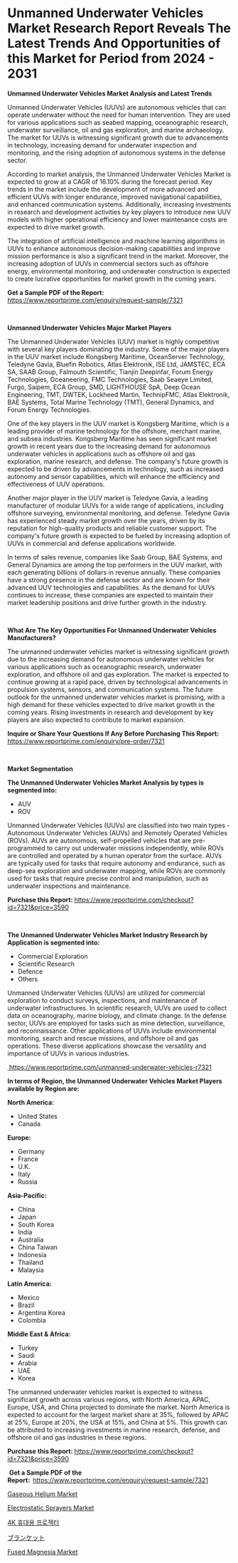 <p><h1>Unmanned Underwater Vehicles Market Research Report Reveals The Latest Trends And Opportunities of this Market for Period from 2024 - 2031</h1></p><p><strong>Unmanned Underwater Vehicles Market Analysis and Latest Trends</strong></p>
<p><p>Unmanned Underwater Vehicles (UUVs) are autonomous vehicles that can operate underwater without the need for human intervention. They are used for various applications such as seabed mapping, oceanographic research, underwater surveillance, oil and gas exploration, and marine archaeology. The market for UUVs is witnessing significant growth due to advancements in technology, increasing demand for underwater inspection and monitoring, and the rising adoption of autonomous systems in the defense sector.</p><p>According to market analysis, the Unmanned Underwater Vehicles Market is expected to grow at a CAGR of 16.10% during the forecast period. Key trends in the market include the development of more advanced and efficient UUVs with longer endurance, improved navigational capabilities, and enhanced communication systems. Additionally, increasing investments in research and development activities by key players to introduce new UUV models with higher operational efficiency and lower maintenance costs are expected to drive market growth.</p><p>The integration of artificial intelligence and machine learning algorithms in UUVs to enhance autonomous decision-making capabilities and improve mission performance is also a significant trend in the market. Moreover, the increasing adoption of UUVs in commercial sectors such as offshore energy, environmental monitoring, and underwater construction is expected to create lucrative opportunities for market growth in the coming years.</p></p>
<p><strong>Get a Sample PDF of the Report:&nbsp;</strong> <a href="https://www.reportprime.com/enquiry/request-sample/7321">https://www.reportprime.com/enquiry/request-sample/7321</a></p>
<p>&nbsp;</p>
<p><strong>Unmanned Underwater Vehicles Major Market Players</strong></p>
<p><p>The Unmanned Underwater Vehicles (UUV) market is highly competitive with several key players dominating the industry. Some of the major players in the UUV market include Kongsberg Maritime, OceanServer Technology, Teledyne Gavia, Bluefin Robotics, Atlas Elektronik, ISE Ltd, JAMSTEC, ECA SA, SAAB Group, Falmouth Scientific, Tianjin Deepinfar, Forum Energy Technologies, Oceaneering, FMC Technologies, Saab Seaeye Limited, Furgo, Saipem, ECA Group, SMD, LIGHTHOUSE SpA, Deep Ocean Engineering, TMT, DWTEK, Lockheed Martin, TechnipFMC, Atlas Elektronik, BAE Systems, Total Marine Technology (TMT), General Dynamics, and Forum Energy Technologies.</p><p>One of the key players in the UUV market is Kongsberg Maritime, which is a leading provider of marine technology for the offshore, merchant marine, and subsea industries. Kongsberg Maritime has seen significant market growth in recent years due to the increasing demand for autonomous underwater vehicles in applications such as offshore oil and gas exploration, marine research, and defense. The company's future growth is expected to be driven by advancements in technology, such as increased autonomy and sensor capabilities, which will enhance the efficiency and effectiveness of UUV operations.</p><p>Another major player in the UUV market is Teledyne Gavia, a leading manufacturer of modular UUVs for a wide range of applications, including offshore surveying, environmental monitoring, and defense. Teledyne Gavia has experienced steady market growth over the years, driven by its reputation for high-quality products and reliable customer support. The company's future growth is expected to be fueled by increasing adoption of UUVs in commercial and defense applications worldwide.</p><p>In terms of sales revenue, companies like Saab Group, BAE Systems, and General Dynamics are among the top performers in the UUV market, with each generating billions of dollars in revenue annually. These companies have a strong presence in the defense sector and are known for their advanced UUV technologies and capabilities. As the demand for UUVs continues to increase, these companies are expected to maintain their market leadership positions and drive further growth in the industry.</p></p>
<p>&nbsp;</p>
<p><strong>What Are The Key Opportunities For Unmanned Underwater Vehicles Manufacturers?</strong></p>
<p><p>The unmanned underwater vehicles market is witnessing significant growth due to the increasing demand for autonomous underwater vehicles for various applications such as oceanographic research, underwater exploration, and offshore oil and gas exploration. The market is expected to continue growing at a rapid pace, driven by technological advancements in propulsion systems, sensors, and communication systems. The future outlook for the unmanned underwater vehicles market is promising, with a high demand for these vehicles expected to drive market growth in the coming years. Rising investments in research and development by key players are also expected to contribute to market expansion.</p></p>
<p><strong>Inquire or Share Your Questions If Any Before Purchasing This Report:</strong> <a href="https://www.reportprime.com/enquiry/pre-order/7321">https://www.reportprime.com/enquiry/pre-order/7321</a></p>
<p>&nbsp;</p>
<p><strong>Market Segmentation</strong></p>
<p><strong>The Unmanned Underwater Vehicles Market Analysis by types is segmented into:</strong></p>
<p><ul><li>AUV</li><li>ROV</li></ul></p>
<p><p>Unmanned Underwater Vehicles (UUVs) are classified into two main types - Autonomous Underwater Vehicles (AUVs) and Remotely Operated Vehicles (ROVs). AUVs are autonomous, self-propelled vehicles that are pre-programmed to carry out underwater missions independently, while ROVs are controlled and operated by a human operator from the surface. AUVs are typically used for tasks that require autonomy and endurance, such as deep-sea exploration and underwater mapping, while ROVs are commonly used for tasks that require precise control and manipulation, such as underwater inspections and maintenance.</p></p>
<p><strong>Purchase this Report:&nbsp;</strong><a href="https://www.reportprime.com/checkout?id=7321&price=3590">https://www.reportprime.com/checkout?id=7321&price=3590</a></p>
<p>&nbsp;</p>
<p><strong>The Unmanned Underwater Vehicles Market Industry Research by Application is segmented into:</strong></p>
<p><ul><li>Commercial Exploration</li><li>Scientific Research</li><li>Defence</li><li>Others</li></ul></p>
<p><p>Unmanned Underwater Vehicles (UUVs) are utilized for commercial exploration to conduct surveys, inspections, and maintenance of underwater infrastructures. In scientific research, UUVs are used to collect data on oceanography, marine biology, and climate change. In the defense sector, UUVs are employed for tasks such as mine detection, surveillance, and reconnaissance. Other applications of UUVs include environmental monitoring, search and rescue missions, and offshore oil and gas operations. These diverse applications showcase the versatility and importance of UUVs in various industries.</p></p>
<p><a href="https://www.reportprime.com/unmanned-underwater-vehicles-r7321">&nbsp;https://www.reportprime.com/unmanned-underwater-vehicles-r7321</a></p>
<p><strong>In terms of Region, the Unmanned Underwater Vehicles Market Players available by Region are:</strong></p>
<p>
    <p> <strong> North America: </strong>
        <ul>
            <li>United States</li>
            <li>Canada</li>
        </ul>
        </p> 
    <p> <strong> Europe: </strong>
        <ul>
            <li>Germany</li>
            <li>France</li>
            <li>U.K.</li>
            <li>Italy</li>
            <li>Russia</li>
        </ul>
        </p> 
    <p> <strong> Asia-Pacific: </strong>
        <ul>
            <li>China</li>
            <li>Japan</li>
            <li>South Korea</li>
            <li>India</li>
            <li>Australia</li>
            <li>China Taiwan</li>
            <li>Indonesia</li>
            <li>Thailand</li>
            <li>Malaysia</li>
        </ul>
        </p> 
    <p> <strong> Latin America: </strong>
        <ul>
            <li>Mexico</li>
            <li>Brazil</li>
            <li>Argentina Korea</li>
            <li>Colombia</li>
        </ul>
        </p> 
    <p> <strong> Middle East & Africa: </strong>
        <ul>
            <li>Turkey</li>
            <li>Saudi</li>
            <li>Arabia</li>
            <li>UAE</li>
            <li>Korea</li>
        </ul>
    </p>
    </p>
<p><p>The unmanned underwater vehicles market is expected to witness significant growth across various regions, with North America, APAC, Europe, USA, and China projected to dominate the market. North America is expected to account for the largest market share at 35%, followed by APAC at 25%, Europe at 20%, the USA at 15%, and China at 5%. This growth can be attributed to increasing investments in marine research, defense, and offshore oil and gas industries in these regions.</p></p>
<p><strong>Purchase this Report: </strong><a href="https://www.reportprime.com/checkout?id=7321&price=3590">https://www.reportprime.com/checkout?id=7321&price=3590</a></p>
<p>&nbsp;<strong>Get a Sample PDF of the Report:&nbsp;&nbsp;</strong><a href="https://www.reportprime.com/enquiry/request-sample/7321">https://www.reportprime.com/enquiry/request-sample/7321</a></p>
<p><strong></strong></p>
<p><p><a href="https://www.linkedin.com/pulse/gaseous-helium-market-growth-trends-covid-19-impact-qoiff?trackingId=kgOr4qP0isCBHF7LLh9Gfg%3D%3D">Gaseous Helium Market</a></p><p><a href="https://github.com/RickHolmes3/Market-Research-Report-List-4/blob/main/electrostatic-sprayers-market.md">Electrostatic Sprayers Market</a></p><p><a href="https://github.com/crfsywufhm81415/Market-Research-Report-List-1/blob/main/727088222514.md">4K 휴대용 프로젝터</a></p><p><a href="https://github.com/zekaoe592392/Market-Research-Report-List-1/blob/main/237300824044.md">ブランケット</a></p><p><a href="https://www.linkedin.com/pulse/fused-magnesia-market-research-report-provides-critical-insights-hphmc?trackingId=Hk9C9i5DgsepUVV30Z5GyA%3D%3D">Fused Magnesia Market</a></p></p>